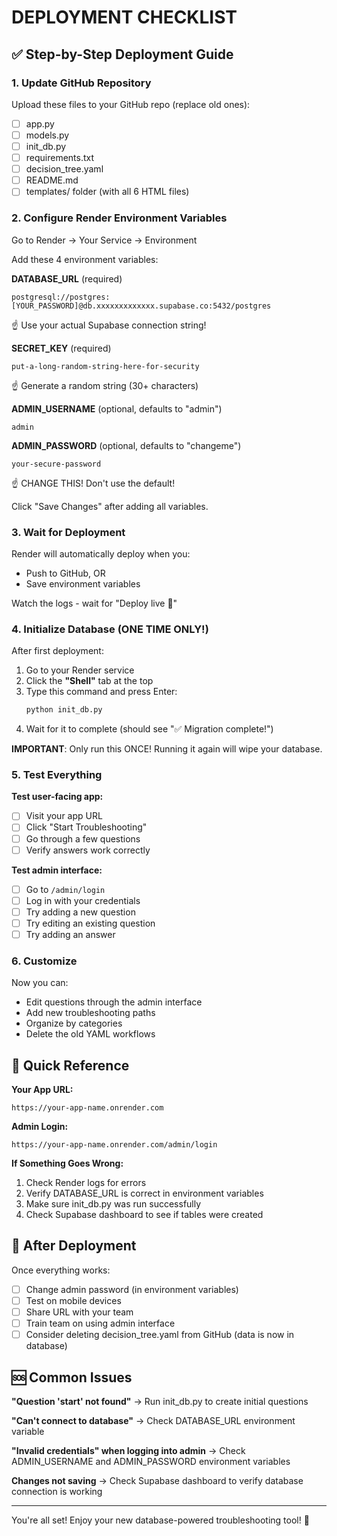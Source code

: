 # DEPLOYMENT CHECKLIST

## ✅ Step-by-Step Deployment Guide

### 1. Update GitHub Repository

Upload these files to your GitHub repo (replace old ones):
- [ ] app.py
- [ ] models.py
- [ ] init_db.py
- [ ] requirements.txt
- [ ] decision_tree.yaml
- [ ] README.md
- [ ] templates/ folder (with all 6 HTML files)

### 2. Configure Render Environment Variables

Go to Render → Your Service → Environment

Add these 4 environment variables:

**DATABASE_URL** (required)
```
postgresql://postgres:[YOUR_PASSWORD]@db.xxxxxxxxxxxxx.supabase.co:5432/postgres
```
☝️ Use your actual Supabase connection string!

**SECRET_KEY** (required)
```
put-a-long-random-string-here-for-security
```
☝️ Generate a random string (30+ characters)

**ADMIN_USERNAME** (optional, defaults to "admin")
```
admin
```

**ADMIN_PASSWORD** (optional, defaults to "changeme")  
```
your-secure-password
```
☝️ CHANGE THIS! Don't use the default!

Click "Save Changes" after adding all variables.

### 3. Wait for Deployment

Render will automatically deploy when you:
- Push to GitHub, OR
- Save environment variables

Watch the logs - wait for "Deploy live 🎉"

### 4. Initialize Database (ONE TIME ONLY!)

After first deployment:

1. Go to your Render service
2. Click the **"Shell"** tab at the top
3. Type this command and press Enter:
   ```bash
   python init_db.py
   ```
4. Wait for it to complete (should see "✅ Migration complete!")

**IMPORTANT**: Only run this ONCE! Running it again will wipe your database.

### 5. Test Everything

**Test user-facing app:**
- [ ] Visit your app URL
- [ ] Click "Start Troubleshooting"
- [ ] Go through a few questions
- [ ] Verify answers work correctly

**Test admin interface:**
- [ ] Go to `/admin/login`
- [ ] Log in with your credentials
- [ ] Try adding a new question
- [ ] Try editing an existing question
- [ ] Try adding an answer

### 6. Customize

Now you can:
- Edit questions through the admin interface
- Add new troubleshooting paths
- Organize by categories
- Delete the old YAML workflows

## 🔧 Quick Reference

**Your App URL:**
```
https://your-app-name.onrender.com
```

**Admin Login:**
```
https://your-app-name.onrender.com/admin/login
```

**If Something Goes Wrong:**

1. Check Render logs for errors
2. Verify DATABASE_URL is correct in environment variables
3. Make sure init_db.py was run successfully
4. Check Supabase dashboard to see if tables were created

## 📝 After Deployment

Once everything works:
- [ ] Change admin password (in environment variables)
- [ ] Test on mobile devices
- [ ] Share URL with your team
- [ ] Train team on using admin interface
- [ ] Consider deleting decision_tree.yaml from GitHub (data is now in database)

## 🆘 Common Issues

**"Question 'start' not found"**
→ Run init_db.py to create initial questions

**"Can't connect to database"**
→ Check DATABASE_URL environment variable

**"Invalid credentials" when logging into admin**
→ Check ADMIN_USERNAME and ADMIN_PASSWORD environment variables

**Changes not saving**
→ Check Supabase dashboard to verify database connection is working

---

You're all set! Enjoy your new database-powered troubleshooting tool! 🎉
